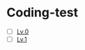 # Coding-test

- [ ] [Lv.0](https://github.com/wlstmd1004v/Coding-test/tree/main/%ED%94%84%EB%A1%9C%EA%B7%B8%EB%9E%98%EB%A8%B8%EC%8A%A4/Lv0)
- [ ] [Lv.1](https://github.com/wlstmd1004v/Coding-test/tree/main/%ED%94%84%EB%A1%9C%EA%B7%B8%EB%9E%98%EB%A8%B8%EC%8A%A4/Lv1)